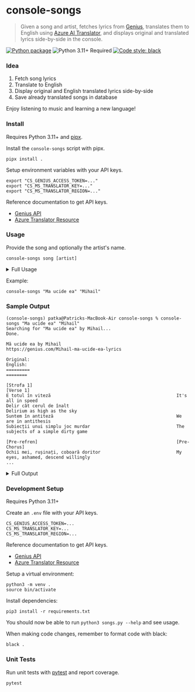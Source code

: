 # console-songs

> Given a song and artist, fetches lyrics from [Genius](https://genius.com), translates them to English using [Azure AI Translator](https://learn.microsoft.com/en-us/azure/ai-services/translator/), and displays original and translated lyrics side-by-side in the console.

[![Python package](https://github.com/patkub/console-songs/actions/workflows/python-app.yml/badge.svg)](https://github.com/patkub/console-songs/actions/workflows/python-app.yml)
![Python 3.11+ Required](https://img.shields.io/badge/python-3.11+-brightgreen.svg)
[![Code style: black](https://img.shields.io/badge/code%20style-black-000000.svg)](https://github.com/psf/black)

### Idea
1. Fetch song lyrics
2. Translate to English
3. Display original and English translated lyrics side-by-side
4. Save already translated songs in database

Enjoy listening to music and learning a new language!

### Install

Requires Python 3.11+ and [pipx](https://pipx.pypa.io/stable/).

Install the `console-songs` script with pipx.
```
pipx install .
```

Setup environment variables with your API keys.
```
export "CS_GENIUS_ACCESS_TOKEN=..."
export "CS_MS_TRANSLATOR_KEY=..."
export "CS_MS_TRANSLATOR_REGION=..."
```
Reference documentation to get API keys.
- [Genius API](https://docs.genius.com)
- [Azure Translator Resource](https://learn.microsoft.com/en-us/azure/ai-services/translator/create-translator-resource)


### Usage

Provide the song and optionally the artist's name.
```
console-songs song [artist]
```
<details>

<summary>Full Usage</summary>

```
(console-songs) patka@Patricks-MacBook-Air console-songs % console-songs --help
usage: console-songs [-h] [-r | --refresh | --no-refresh] [--genius-patch | --no-genius-patch] song [song ...]

positional arguments:
  song

options:
  -h, --help            show this help message and exit
  -r, --refresh, --no-refresh
                        Skip database and refresh song (default: False)
  --genius-patch, --no-genius-patch
                        Use patched version of Genius API (default: True)
```

</details>

Example:
```
console-songs "Ma ucide ea" "Mihail"
```

### Sample Output
```
(console-songs) patka@Patricks-MacBook-Air console-songs % console-songs "Ma ucide ea" "Mihail"
Searching for "Ma ucide ea" by Mihail...
Done.

Mă ucide ea by Mihail
https://genius.com/Mihail-ma-ucide-ea-lyrics

Original:                                                        English:                                                                       
=========                                                        ========                                                                       

[Strofa 1]                                                       [Verse 1]
E totul în viteză                                                It's all in speed
Delir cât cerul de înalt                                         Delirium as high as the sky
Suntem în antiteză                                               We are in antithesis
Subiecții unui simplu joc murdar                                 The subjects of a simple dirty game

[Pre-refren]                                                     [Pre-Chorus]
Ochii mei, rușinați, coboară doritor                             My eyes, ashamed, descend willingly
...
```

<details>

<summary>Full Output</summary>

```
(console-songs) patka@Patricks-MacBook-Air console-songs % console-songs "Ma ucide ea" "Mihail"
Searching for "Ma ucide ea" by Mihail...
Done.

Mă ucide ea by Mihail
https://genius.com/Mihail-ma-ucide-ea-lyrics

Original:                                                        English:
=========                                                        ========

[Strofa 1]                                                       [Verse 1]
E totul în viteză                                                It's all in speed
Delir cât cerul de înalt                                         Delirium as high as the sky
Suntem în antiteză                                               We are in antithesis
Subiecții unui simplu joc murdar                                 The subjects of a simple dirty game

[Pre-refren]                                                     [Pre-Chorus]
Ochii mei, rușinați, coboară doritor                             My eyes, ashamed, descend willingly
Dar te respir, în acest urban decor                              But I breathe you, in this urban setting

[Refren]                                                         [Chorus]
Mă ucide ea, mă ucide ea                                         She's killing me, she's killing me
Încet...                                                         Slow...
Îmi vrea inima, îmi vrea inima                                   He wants my heart, he wants my heart
Din piept                                                        From the chest

[Strofa 2]                                                       [Verse 2]
E atât de grațioasă                                              She's so graceful
Printre mulțimi de oameni                                        Among crowds of people
Plictisiți pe drum                                               Bored on the road
Și pare un dans ascuns                                           And it seems like a hidden dance
Supuși, dansează doi necunoscuți                                 Submissive, two strangers dance

[Pre-refren]                                                     [Pre-Chorus]
Ochii mei, rușinați, coboară doritor                             My eyes, ashamed, descend willingly
Dar te respir, în acest urban decor                              But I breathe you, in this urban setting

[Refren]                                                         [Chorus]
Mă ucide ea, mă ucide ea                                         She's killing me, she's killing me
Încet...                                                         Slow...
Îmi vrea inima, îmi vrea inima                                   He wants my heart, he wants my heart
Din piept                                                        From the chest
Mă ucide ea, mă ucide ea                                         She's killing me, she's killing me
Încet...                                                         Slow...
Îmi vrea inima, îmi vrea inima                                   He wants my heart, he wants my heart
Din piept                                                        From the chest

[Punte]                                                          [Tips]
Arde pe asfalt și pulsează foc                                   It burns on the asphalt and pulsates fire
Arde, arde revoltat                                              It burns, it burns in revolt
Arde prea frumos, arde inima                                     It burns too beautifully, it burns the heart
Arde, recunosc!                                                  It's burning, I admit!

[Strofa 3]                                                       [Verse 3]
Mă ucide ea încet, încet                                         She's killing me slowly, slowly
Îmi rupe inima, da, din piept                                    It breaks my heart, yes, out of my chest
Tremură ușor buzele mușcate                                      Bitten lips tremble slightly
Iar gravitația mă atacă                                          And gravity attacks me
Fluturi și vibrații calde pe asfalt                              Butterflies and warm vibrations on asphalt
De parcă ne plimbăm desculți, prin pat                           As if we were walking barefoot, in bed
Sirene de incendiu care nu ne pot opri                           Fire sirens that can't stop us
Iar timpul, un nemernic, numără grăbit                           And time, an, counts in a hurry

[Outro]                                                          [Other]
Mă ucide ea                                                      She's killing me
Mă ucide ea                                                      She's killing me
Mă ucide ea                                                      She's killing me
Mă ucide ea                                                      She's killing me
Da, da...                                                        Yes, yes...
```

</details>


### Development Setup
Requires Python 3.11+

Create an `.env` file with your API keys.
```
CS_GENIUS_ACCESS_TOKEN=...
CS_MS_TRANSLATOR_KEY=...
CS_MS_TRANSLATOR_REGION=...
```
Reference documentation to get API keys.
- [Genius API](https://docs.genius.com)
- [Azure Translator Resource](https://learn.microsoft.com/en-us/azure/ai-services/translator/create-translator-resource)

Setup a virtual environment:
```
python3 -m venv .
source bin/activate
```

Install dependencies:
```
pip3 install -r requirements.txt
```

You should now be able to run `python3 songs.py --help` and see usage.

When making code changes, remember to format code with black:
```
black .
```


### Unit Tests

Run unit tests with [pytest](https://docs.pytest.org/en/stable/) and report coverage.
```
pytest
```
